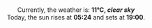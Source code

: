 <p  align="center"><br/>Currently, the weather is: <b> 11°C, <i>clear sky</i></b></br>Today, the sun rises at <b>05:24</b> and sets at <b>19:00</b>.</p>